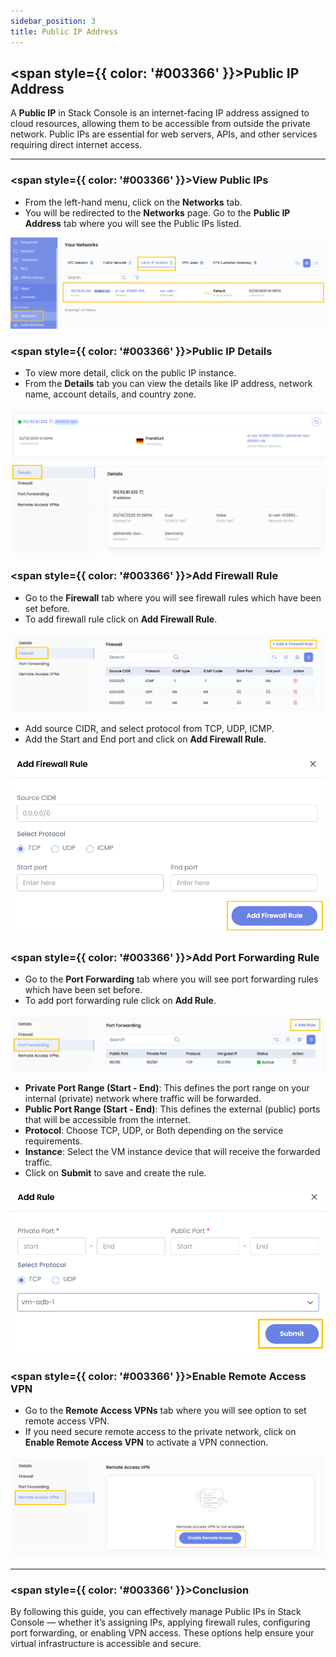 ```yaml
---
sidebar_position: 3
title: Public IP Address
---
```


## <span style={{ color: '#003366' }}>Public IP Address</span>

A **Public IP** in Stack Console is an internet-facing IP address assigned to cloud resources, allowing them to be accessible from outside the private network. Public IPs are essential for web servers, APIs, and other services requiring direct internet access.

-----

### <span style={{ color: '#003366' }}>View Public IPs</span>

- From the left-hand menu, click on the **Networks** tab.
- You will be redirected to the **Networks** page. Go to the **Public IP Address** tab where you will see the Public IPs listed.

![Public IP List](images/public_ip_1.png)

### <span style={{ color: '#003366' }}>Public IP Details</span>

- To view more detail, click on the public IP instance.
- From the **Details** tab you can view the details like IP address, network name, account details, and country zone.

![Public IP Details](images/public_ip_2.png)

### <span style={{ color: '#003366' }}>Add Firewall Rule</span>

- Go to the **Firewall** tab where you will see firewall rules which have been set before. 
- To add firewall rule click on **Add Firewall Rule**.

![Firewall Rules Tab](images/public_ip_3.png)

- Add source CIDR, and select protocol from TCP, UDP, ICMP.
- Add the Start and End port and click on **Add Firewall Rule**.

![Add Firewall Rule Form](images/public_ip_4.png)


### <span style={{ color: '#003366' }}>Add Port Forwarding Rule</span>

- Go to the **Port Forwarding** tab where you will see port forwarding rules which have been set before. 
- To add port forwarding rule click on **Add Rule**.

![Port Forwarding Tab](images/public_ip_5.png)

- **Private Port Range (Start - End)**: This defines the port range on your internal (private) network where traffic will be forwarded.
- **Public Port Range (Start - End)**: This defines the external (public) ports that will be accessible from the internet.
- **Protocol**: Choose TCP, UDP, or Both depending on the service requirements.
- **Instance**: Select the VM instance device that will receive the forwarded traffic.
- Click on **Submit** to save and create the rule.

![Add Port Forwarding Rule](images/public_ip_6.png)

### <span style={{ color: '#003366' }}>Enable Remote Access VPN</span>

- Go to the **Remote Access VPNs** tab where you will see option to set remote access VPN.
- If you need secure remote access to the private network, click on **Enable Remote Access VPN** to activate a VPN connection.

![Enable Remote Access VPN](images/public_ip_7.png)

-----

### <span style={{ color: '#003366' }}>Conclusion</span>

By following this guide, you can effectively manage Public IPs in Stack Console — whether it’s assigning IPs, applying firewall rules, configuring port forwarding, or enabling VPN access. These options help ensure your virtual infrastructure is accessible and secure.
